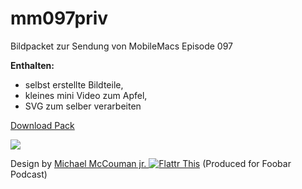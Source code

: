 mm097priv
=========

Bildpacket zur Sendung von MobileMacs Episode 097 

**Enthalten:** 
- selbst erstellte Bildteile, 
- kleines mini Video zum Apfel, 
- SVG zum selber verarbeiten

<a href="https://github.com/McCouman/mm079priv/blob/master/all-MM097-pack.rar?raw=true">Download Pack</a>

<img src="https://raw.github.com/McCouman/mm079priv/master/Fertig.png" />

Design by <a href="https://flattr.com/profile/mccouman">  Michael McCouman jr. <img src="https://a248.e.akamai.net/camo.github.com/739a757846f69c1cc10163619eec008e871b591b/687474703a2f2f6170692e666c617474722e636f6d2f627574746f6e2f666c617474722d62616467652d6c617267652e706e67" alt="Flattr This" title="Flattr This" style="max-width:100%;"></a> 
(Produced for Foobar Podcast)
